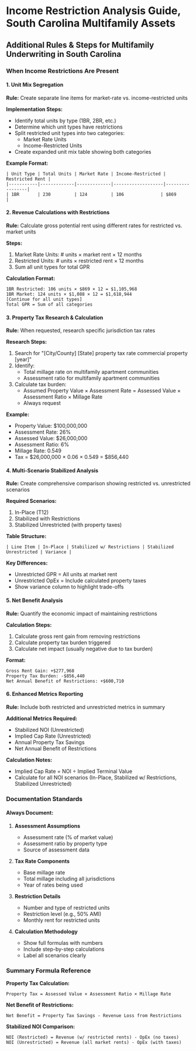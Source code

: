 # Income Restriction Analysis Guide, South Carolina Multifamily Assets
## Additional Rules & Steps for Multifamily Underwriting in South Carolina

### When Income Restrictions Are Present

#### 1. Unit Mix Segregation
**Rule:** Create separate line items for market-rate vs. income-restricted units

**Implementation Steps:**
- Identify total units by type (1BR, 2BR, etc.)
- Determine which unit types have restrictions
- Split restricted unit types into two categories:
  - Market Rate Units
  - Income-Restricted Units
- Create expanded unit mix table showing both categories

**Example Format:**
```
| Unit Type | Total Units | Market Rate | Income-Restricted | Restricted Rent |
|-----------|-------------|-------------|-------------------|-----------------|
| 1BR       | 230         | 124         | 106              | $869           |
```

#### 2. Revenue Calculations with Restrictions

**Rule:** Calculate gross potential rent using different rates for restricted vs. market units

**Steps:**
1. Market Rate Units: # units × market rent × 12 months
2. Restricted Units: # units × restricted rent × 12 months
3. Sum all unit types for total GPR

**Calculation Format:**
```
1BR Restricted: 106 units × $869 × 12 = $1,105,968
1BR Market: 124 units × $1,088 × 12 = $1,618,944
[Continue for all unit types]
Total GPR = Sum of all categories
```

#### 3. Property Tax Research & Calculation

**Rule:** When requested, research specific jurisdiction tax rates

**Research Steps:**
1. Search for "[City/County] [State] property tax rate commercial property [year]"
2. Identify:
   - Total millage rate on multifamily apartment communities
   - Assessment ratio for multifamily apartment communities
3. Calculate tax burden:
   - Assumed Property Value × Assessment Rate = Assessed Value × Assessment Ratio × Millage Rate
   - Always request

**Example:**
- Property Value: $100,000,000
- Assessment Rate: 26%
- Assessed Value: $26,000,000
- Assessment Ratio: 6%
- Millage Rate: 0.549
- Tax = $26,000,000 × 0.06 × 0.549 = $856,440

#### 4. Multi-Scenario Stabilized Analysis

**Rule:** Create comprehensive comparison showing restricted vs. unrestricted scenarios

**Required Scenarios:**
1. In-Place (T12)
2. Stabilized with Restrictions
3. Stabilized Unrestricted (with property taxes)

**Table Structure:**
```
| Line Item | In-Place | Stabilized w/ Restrictions | Stabilized Unrestricted | Variance |
```

**Key Differences:**
- Unrestricted GPR = All units at market rent
- Unrestricted OpEx = Include calculated property taxes
- Show variance column to highlight trade-offs

#### 5. Net Benefit Analysis

**Rule:** Quantify the economic impact of maintaining restrictions

**Calculation Steps:**
1. Calculate gross rent gain from removing restrictions
2. Calculate property tax burden triggered
3. Calculate net impact (usually negative due to tax burden)

**Format:**
```
Gross Rent Gain: +$277,968
Property Tax Burden: -$856,440
Net Annual Benefit of Restrictions: +$600,710
```

#### 6. Enhanced Metrics Reporting

**Rule:** Include both restricted and unrestricted metrics in summary

**Additional Metrics Required:**
- Stabilized NOI (Unrestricted)
- Implied Cap Rate (Unrestricted)
- Annual Property Tax Savings
- Net Annual Benefit of Restrictions

**Calculation Notes:**
- Implied Cap Rate = NOI ÷ Implied Terminal Value
- Calculate for all NOI scenarios (In-Place, Stabilized w/ Restrictions, Stabilized Unrestricted)

### Documentation Standards

#### Always Document:
1. **Assessment Assumptions**
   - Assessment rate (% of market value)
   - Assessment ratio by property type
   - Source of assessment data

2. **Tax Rate Components**
   - Base millage rate
   - Total millage including all jurisdictions
   - Year of rates being used

3. **Restriction Details**
   - Number and type of restricted units
   - Restriction level (e.g., 50% AMI)
   - Monthly rent for restricted units

4. **Calculation Methodology**
   - Show full formulas with numbers
   - Include step-by-step calculations
   - Label all scenarios clearly

### Summary Formula Reference

**Property Tax Calculation:**
```
Property Tax = Assessed Value × Assessment Ratio × Millage Rate
```

**Net Benefit of Restrictions:**
```
Net Benefit = Property Tax Savings - Revenue Loss from Restrictions
```

**Stabilized NOI Comparison:**
```
NOI (Restricted) = Revenue (w/ restricted rents) - OpEx (no taxes)
NOI (Unrestricted) = Revenue (all market rents) - OpEx (with taxes)
```